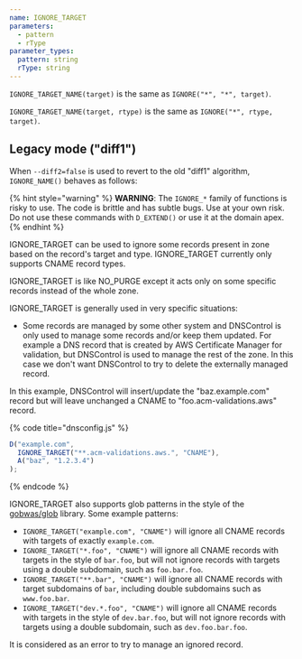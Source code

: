 ```yaml
---
name: IGNORE_TARGET
parameters:
  - pattern
  - rType
parameter_types:
  pattern: string
  rType: string
---
```


`IGNORE_TARGET_NAME(target)` is the same as `IGNORE("*", "*", target)`.

`IGNORE_TARGET_NAME(target, rtype)` is the same as `IGNORE("*", rtype, target)`.

## Legacy mode ("diff1")

When `--diff2=false` is used to revert to the old "diff1" algorithm, `IGNORE_NAME()` behaves as follows:

{% hint style="warning" %}
**WARNING**: The `IGNORE_*` family  of functions is risky to use. The code
is brittle and has subtle bugs. Use at your own risk. Do not use these
commands with `D_EXTEND()` or use it at the domain apex.
{% endhint %}

IGNORE_TARGET can be used to ignore some records present in zone based on the record's target and type. IGNORE_TARGET currently only supports CNAME record types.

IGNORE_TARGET is like NO_PURGE except it acts only on some specific records instead of the whole zone.

IGNORE_TARGET is generally used in very specific situations:

* Some records are managed by some other system and DNSControl is only used to manage some records and/or keep them updated. For example a DNS record that is created by AWS Certificate Manager for validation, but DNSControl is used to manage the rest of the zone. In this case we don't want DNSControl to try to delete the externally managed record.

In this example, DNSControl will insert/update the "baz.example.com" record but will leave unchanged a CNAME to "foo.acm-validations.aws" record.

{% code title="dnsconfig.js" %}
```javascript
D("example.com",
  IGNORE_TARGET("**.acm-validations.aws.", "CNAME"),
  A("baz", "1.2.3.4")
);
```
{% endcode %}

IGNORE_TARGET also supports glob patterns in the style of the [gobwas/glob](https://github.com/gobwas/glob#example) library. Some example patterns:

* `IGNORE_TARGET("example.com", "CNAME")` will ignore all CNAME records with targets of exactly `example.com`.
* `IGNORE_TARGET("*.foo", "CNAME")` will ignore all CNAME records with targets in the style of `bar.foo`, but will not ignore records with targets using a double subdomain, such as `foo.bar.foo`.
* `IGNORE_TARGET("**.bar", "CNAME")` will ignore all CNAME records with target subdomains of `bar`, including double subdomains such as `www.foo.bar`.
* `IGNORE_TARGET("dev.*.foo", "CNAME")` will ignore all CNAME records with targets in the style of `dev.bar.foo`, but will not ignore records with targets using a double subdomain, such as `dev.foo.bar.foo`.

It is considered as an error to try to manage an ignored record.
